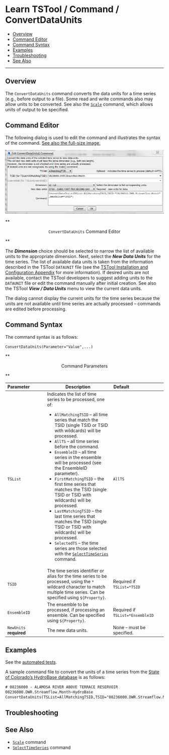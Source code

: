 # Learn TSTool / Command / ConvertDataUnits #

* [Overview](#overview)
* [Command Editor](#command-editor)
* [Command Syntax](#command-syntax)
* [Examples](#examples)
* [Troubleshooting](#troubleshooting)
* [See Also](#see-also)

-------------------------

## Overview ##

The `ConvertDataUnits` command converts the data units for a time series (e.g., before output to a file).
Some read and write commands also may allow units to be converted.
See also the [`Scale`](../Scale/Scale) command, which allows units of output to be specified.

## Command Editor ##

The following dialog is used to edit the command and illustrates the syntax of the command.
<a href="../ConvertDataUnits.png">See also the full-size image.</a>

![ConvertDataUnits](ConvertDataUnits.png)

**<p style="text-align: center;">
`ConvertDataUnits` Command Editor
</p>**

The ***Dimension*** choice should be selected to narrow the list of available units to the appropriate dimension.
Next, select the ***New Data Units*** for the time series.
The list of available data units is taken from the information described in the
TSTool `DATAUNIT` file (see the [TSTool Installation and Configuration Appendix](../../appendix/install) for more information).
If desired units are not available,
contact the TSTool developers to suggest adding units to the `DATAUNIT` file
or edit the command manually after initial creation.
See also the TSTool ***View / Data Units*** menu to view the current data units.

The dialog cannot display the current units for the time series
because the units are not available until time series are actually
processed – commands are edited before processing.

## Command Syntax ##

The command syntax is as follows:

```text
ConvertDataUnits(Parameter="Value",...)
```
**<p style="text-align: center;">
Command Parameters
</p>**

|**Parameter**&nbsp;&nbsp;&nbsp;&nbsp;&nbsp;&nbsp;&nbsp;&nbsp;&nbsp;&nbsp;&nbsp;|**Description**|**Default**&nbsp;&nbsp;&nbsp;&nbsp;&nbsp;&nbsp;&nbsp;&nbsp;&nbsp;&nbsp;&nbsp;&nbsp;&nbsp;&nbsp;&nbsp;&nbsp;&nbsp;&nbsp;&nbsp;&nbsp;&nbsp;&nbsp;&nbsp;&nbsp;&nbsp;&nbsp;&nbsp;|
|--------------|-----------------|-----------------|
|`TSList`|Indicates the list of time series to be processed, one of:<br><ul><li>`AllMatchingTSID` – all time series that match the TSID (single TSID or TSID with wildcards) will be processed.</li><li>`AllTS` – all time series before the command.</li><li>`EnsembleID` – all time series in the ensemble will be processed (see the EnsembleID parameter).</li><li>`FirstMatchingTSID` – the first time series that matches the TSID (single TSID or TSID with wildcards) will be processed.</li><li>`LastMatchingTSID` – the last time series that matches the TSID (single TSID or TSID with wildcards) will be processed.</li><li>`SelectedTS` – the time series are those selected with the [`SelectTimeSeries`](../SelectTimeSeries/SelectTimeSeries) command.</li></ul> | `AllTS` |
|`TSID`|The time series identifier or alias for the time series to be processed, using the `*` wildcard character to match multiple time series.  Can be specified using `${Property}`.|Required if `TSList=*TSID`|
|`EnsembleID`|The ensemble to be processed, if processing an ensemble. Can be specified using `${Property}`.|Required if `TSList=*EnsembleID`|
|`NewUnits`<br>**required**|The new data units. |None – must be specified.|

## Examples ##

See the [automated tests](https://github.com/OpenWaterFoundation/cdss-app-tstool-test/tree/master/test/regression/commands/general/ConvertDataUnits).

A sample command file to convert the units of a time series from the [State of Colorado’s HydroBase database](../../datastore-ref/CO-HydroBase/CO-HydroBase)
is as follows:

```text
# 08236000 - ALAMOSA RIVER ABOVE TERRACE RESERVOIR
08236000.DWR.Streamflow.Month~HydroBase
ConvertDataUnits(TSList=AllMatchingTSID,TSID="08236000.DWR.Streamflow.Month",NewUnits="CFSD")
```
## Troubleshooting ##

## See Also ##

* [`Scale`](../Scale/Scale) command
* [`SelectTimeSeries`](../SelectTimeSeries/SelectTimeSeries) command
